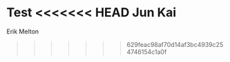 Test
<<<<<<< HEAD
Jun Kai
=======






Erik Melton
>>>>>>> 629feac98af70d14af3bc4939c254746154c1a0f
